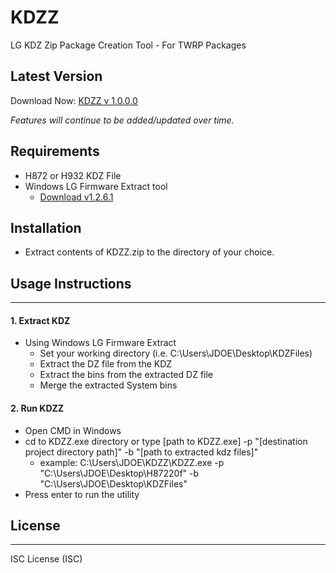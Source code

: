 # KDZZ

LG KDZ Zip Package Creation Tool - For TWRP Packages

## Latest Version 

  Download Now: [KDZZ v 1.0.0.0](https://bitbucket.org/jamgalactic/kdzz/downloads/KDZZ_1.0.0.0.zip)

*Features will continue to be added/updated over time.*

## Requirements
	
  - H872 or H932 KDZ File
  - Windows LG Firmware Extract tool
    - [Download v1.2.6.1](https://sourceforge.net/projects/lgtools/files/KDZTools/WindowsLGFirmwareExtract_v1.2.6.1.zip/download)
	
## Installation

  - Extract contents of KDZZ.zip to the directory of your choice.

## Usage Instructions
---
#### 1. Extract KDZ

  - Using Windows LG Firmware Extract
    - Set your working directory (i.e. C:\Users\JDOE\Desktop\KDZFiles)
	- Extract the DZ file from the KDZ
	- Extract the bins from the extracted DZ file
	- Merge the extracted System bins

#### 2. Run KDZZ

  - Open CMD in Windows
  - cd to KDZZ.exe directory or type [path to KDZZ.exe] -p "[destination project directory path]" -b "[path to extracted kdz files]"
	- example: C:\Users\JDOE\KDZZ\KDZZ.exe -p "C:\Users\JDOE\Desktop\H87220f" -b "C:\Users\JDOE\Desktop\KDZFiles"
  - Press enter to run the utility

## License
---
ISC License (ISC)